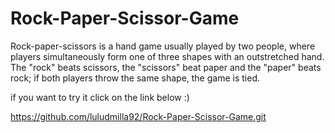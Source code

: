 # Rock-Paper-Scissor-Game
Rock-paper-scissors is a hand game usually played by two people, where players simultaneously form one of three shapes with an outstretched hand. The "rock" beats scissors, the "scissors" beat paper and the "paper" beats rock; if both players throw the same shape, the game is tied.

if you want to try it click on the link below :)

https://github.com/luludmilla92/Rock-Paper-Scissor-Game.git

